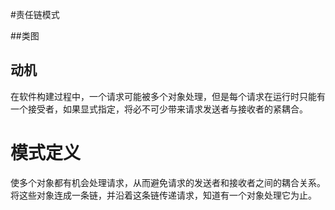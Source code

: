 #责任链模式

##类图
[](../../../../images/18_chainresposibility.jpg)

## 动机
在软件构建过程中，一个请求可能被多个对象处理，但是每个请求在运行时只能有一个接受者，如果显式指定，将必不可少带来请求发送者与接收者的紧耦合。

# 模式定义
 使多个对象都有机会处理请求，从而避免请求的发送者和接收者之间的耦合关系。将这些对象连成一条链，并沿着这条链传递请求，知道有一个对象处理它为止。